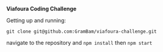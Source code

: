 **Viafoura Coding Challenge**

Getting up and running:

`git clone git@github.com:GramBam/viafoura-challenge.git`

navigate to the repository and `npm install` then `npm start`
